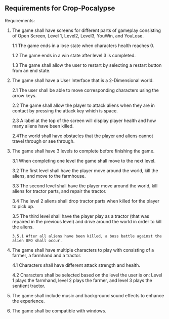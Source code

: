 ## Requirements for Crop-Pocalypse

Requirements:
1. The game shall have screens for different parts of gameplay consisting of Open Screen, Level 1, Level2, Level3, YouWin, and YouLose.

    1.1 The game ends in a lose state when characters health reaches 0.
   
    1.2 The game ends in a win state after level 3 is completed.
   
    1.3 The game shall allow the user to restart by selecting a restart button from an end state.
3. The game shall have a User Interface that is a 2-Dimensional world.
   
    2.1 The user shall be able to move corresponding characters using the arrow keys.

    2.2 The game shall allow the player to attack aliens when they are in contact by pressing the attack key which is space.
   
    2.3 A label at the top of the screen will display player health and how many aliens have been killed.
   
   2.4The world shall have obstacles that the player and aliens cannot travel through or see through.
   
5. The game shall have 3 levels to complete before finishing the game.
   
    3.1 When completing one level the game shall move to the next level.
   
    3.2 The first level shall have the player move around the world, kill the aliens, and move to the farmhouse.
   
    3.3 The second level shall have the player move around the world, kill aliens for tractor parts, and repair the tractor.
   
    3.4 The level 2 aliens shall drop tractor parts when killed for the player to pick up.
   
    3.5 The third level shall have the player play as a tractor (that was repaired in the previous level) and drive around the world in order to kill the aliens.
   
       3.5.1 After all aliens have been killed, a boss battle against the alien UFO shall occur.
   
7. The game shall have multiple characters to play with consisting of a farmer, a farmhand and a tractor.
   
    4.1 Characters shall have different attack strength and health.
   
    4.2 Characters shall be selected based on the level the user is on: Level 1 plays the farmhand, level 2 plays the farmer, and level 3 plays the sentient tractor.
   
9. The game shall include music and background sound effects to enhance the experience. 
10. The game shall be compatible with windows.
